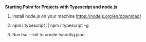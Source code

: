 **Starting Point for Projects with Typescript and node.js**

1. Install node.js on your machine
https://nodejs.org/en/download/

2. npm i typescript || npm i typescript -g

3. Run tsc --init to create tsconfig.json

